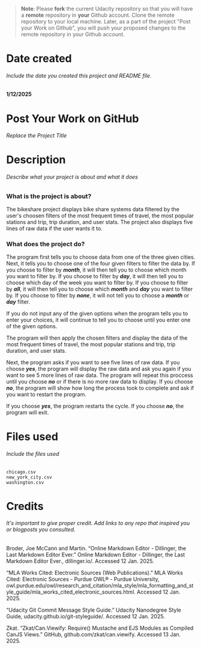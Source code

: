 >**Note**: Please **fork** the current Udacity repository so that you will have a **remote** repository in **your** Github account. Clone the remote repository to your local machine. Later, as a part of the project "Post your Work on Github", you will push your proposed changes to the remote repository in your Github account.

# Date created
###### Include the date you created this project and README file.

**1/12/2025**

# Post Your Work on GitHub
###### Replace the Project Title

# Description
###### Describe what your project is about and what it does

### What is the project is about?

The bikeshare project displays bike share systems data filtered by the user's choosen filters of the most frequent times of travel, the most popular stations and trip, trip duration, and user stats. The project also displays five lines of raw data if the user wants it to.

### What does the project do?

The program first tells you to choose data from one of the three given cities. Next, it tells you to choose one of the four given filters to filter the data by. If you choose to filter by **_month_**, it will then tell you to choose which month you want to filter by. If you choose to filter by **_day_**, it will then tell you to choose which day of the week you want to filter by. If you choose to filter by **_all_**, it will then tell you to choose which **_month_** and **_day_** you want to filter by. If you choose to filter by **_none_**, it will not tell you to choose a **_month_** or **_day_** filter.

If you do not input any of the given options when the program tells you to enter your choices, it will continue to tell you to choose until you enter one of the given options.

The program will then apply the chosen filters and display the data of the most frequent times of travel, the most popular stations and trip, trip duration, and user stats.

Next, the program asks if you want to see five lines of raw data. If you choose **_yes_**, the program will display the raw data and ask you again if you want to see 5 more lines of raw data. The program will repeat this proccess until you choose **_no_** or if there is no more raw data to display. If you choose **_no_**, the program will show how long the process took to complete and ask if you want to restart the program. 

If you choose **_yes_**, the program restarts the cycle. If you choose **_no_**, the program will exit.

# Files used
###### Include the files used

```
chicago.csv
new_york_city.csv
washington.csv
```

# Credits
###### It's important to give proper credit. Add links to any repo that inspired you or blogposts you consulted.

Broder, Joe McCann and Martin. “Online Markdown Editor - Dillinger, the Last Markdown Editor Ever.” Online Markdown Editor - Dillinger, the Last Markdown Editor Ever., dillinger.io/. Accessed 12 Jan. 2025. 

“MLA Works Cited: Electronic Sources (Web Publications).” MLA Works Cited: Electronic Sources - Purdue OWL® - Purdue University, owl.purdue.edu/owl/research_and_citation/mla_style/mla_formatting_and_style_guide/mla_works_cited_electronic_sources.html. Accessed 12 Jan. 2025.

“Udacity Git Commit Message Style Guide.” Udacity Nanodegree Style Guide, udacity.github.io/git-styleguide/. Accessed 12 Jan. 2025.

Zkat. “Zkat/Can.Viewify: Require() Mustache and EJS Modules as Compiled CanJS Views.” GitHub, github.com/zkat/can.viewify. Accessed 13 Jan. 2025.